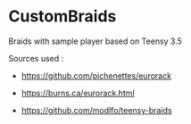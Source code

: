 # CustomBraids
Braids with sample player based on Teensy 3.5

Sources used :
- https://github.com/pichenettes/eurorack

- https://burns.ca/eurorack.html

- https://github.com/modlfo/teensy-braids
